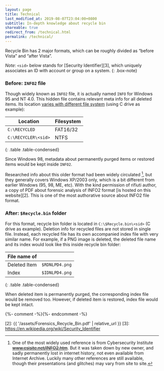```yaml
---
layout: page
title: Technical
last_modified_at: 2019-08-07T23:04:00+0800
subtitle: In-depth knowledge about recycle bin
shareable: true
redirect_from: /technical.html
permalink: /technical/
---
```


Recycle Bin has 2 major formats, which can be roughly divided as
&ldquo;before Vista&rdquo; and &ldquo;after Vista&rdquo;.

_Note_: `<sid>` below stands for [Security Identifier][3], which uniquely
associates an ID with account or group on a system.
{: .box-note}

<div class="row">
<div class="col-sm-6" markdown="1">

### Before: `INFO2` file

Though widely known as `INFO2` file, it is actually named `INFO`
for Windows 95 and NT 4.0. This hidden file contains relevant
meta info for all deleted items. Its location [varies with
different file system][1] (using C drive as example):

| Location | Filesystem |
| --- | --- |
| `C:\RECYCLED` | FAT16/32 |
| `C:\RECYCLER\<sid>` | NTFS |
{: .table .table-condensed}

Since Windows 98, metadata about permanently purged items or
restored items would be kept inside `INFO2`.

Researched info about this older format had been widely circulated [^1],
but they generally covers Windows XP/2003 only, which is
a bit different from earlier Windows (95, 98, ME, etc). With the
kind permission of rifiuti author, a copy of PDF about forensic
analysis of INFO2 format [is hosted on this website][2]. This is
one of the most authorative source about INFO2 file format.

</div>

<div class="col-sm-6" markdown="1">

### After: `$Recycle.bin` folder

For this format, recycle bin folder is located in
`C:\$Recycle.bin\<sid>` (C drive as example).
Deletion info for recycled files are
not stored in single file.  Instead, each recycled file has its own
accompanied index file with very similar name. For example, if a
PNG image is deleted, the deleted file name and its index would
look like this inside recycle bin folder:

| File name of | &nbsp; |
| --- | --- |
| Deleted Item | `$RDNLPD4.png` |
| Index | `$IDNLPD4.png` |
{: .table .table-condensed}

When deleted item is permanently purged, the corresponding index
file would be removed too. However, if deleted item is restored,
index file would be kept intact.

</div>

</div>{%- comment -%}<!--end side by side table-->{%- endcomment -%}

[^1]: One of the most widely used reference is from Cybersecurity Institute
      <del>www.csisite.net/INFO2.htm</del>.
      But it was taken down by new owner, and sadly permanently lost in
      internet history, not even available from Internet Archive. Luckily many
      other references are still available, though their presentations
      (and glitches) may vary from site to site.

[1]: https://devblogs.microsoft.com/oldnewthing/?p=32453
[2]: {{ '/assets/Forensics_Recycle_Bin.pdf' | relative_url }}
[3]: https://en.wikipedia.org/wiki/Security_Identifier
